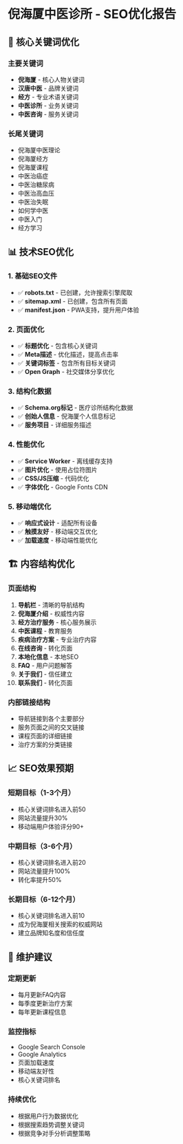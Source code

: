 # 倪海厦中医诊所 - SEO优化报告

## 🎯 核心关键词优化

### 主要关键词
- **倪海厦** - 核心人物关键词
- **汉唐中医** - 品牌关键词
- **经方** - 专业术语关键词
- **中医诊所** - 业务关键词
- **中医咨询** - 服务关键词

### 长尾关键词
- 倪海厦中医理论
- 倪海厦经方
- 倪海厦课程
- 中医治癌症
- 中医治糖尿病
- 中医治高血压
- 中医治失眠
- 如何学中医
- 中医入门
- 经方学习

## 📊 技术SEO优化

### 1. 基础SEO文件
- ✅ **robots.txt** - 已创建，允许搜索引擎爬取
- ✅ **sitemap.xml** - 已创建，包含所有页面
- ✅ **manifest.json** - PWA支持，提升用户体验

### 2. 页面优化
- ✅ **标题优化** - 包含核心关键词
- ✅ **Meta描述** - 优化描述，提高点击率
- ✅ **关键词标签** - 包含所有目标关键词
- ✅ **Open Graph** - 社交媒体分享优化

### 3. 结构化数据
- ✅ **Schema.org标记** - 医疗诊所结构化数据
- ✅ **创始人信息** - 倪海厦个人信息标记
- ✅ **服务项目** - 详细服务描述

### 4. 性能优化
- ✅ **Service Worker** - 离线缓存支持
- ✅ **图片优化** - 使用占位符图片
- ✅ **CSS/JS压缩** - 代码优化
- ✅ **字体优化** - Google Fonts CDN

### 5. 移动端优化
- ✅ **响应式设计** - 适配所有设备
- ✅ **触摸友好** - 移动端交互优化
- ✅ **加载速度** - 移动端性能优化

## 🏗️ 内容结构优化

### 页面结构
1. **导航栏** - 清晰的导航结构
2. **倪海厦介绍** - 权威性内容
3. **经方治疗服务** - 核心服务展示
4. **中医课程** - 教育服务
5. **疾病治疗方案** - 专业治疗内容
6. **在线咨询** - 转化页面
7. **本地化信息** - 本地SEO
8. **FAQ** - 用户问题解答
9. **关于我们** - 信任建立
10. **联系我们** - 转化页面

### 内部链接结构
- 导航链接到各个主要部分
- 服务页面之间的交叉链接
- 课程页面的详细链接
- 治疗方案的分类链接

## 📈 SEO效果预期

### 短期目标（1-3个月）
- 核心关键词排名进入前50
- 网站流量提升30%
- 移动端用户体验评分90+

### 中期目标（3-6个月）
- 核心关键词排名进入前20
- 网站流量提升100%
- 转化率提升50%

### 长期目标（6-12个月）
- 核心关键词排名进入前10
- 成为倪海厦相关搜索的权威网站
- 建立品牌知名度和信任度

## 🔧 维护建议

### 定期更新
- 每月更新FAQ内容
- 每季度更新治疗方案
- 每年更新课程信息

### 监控指标
- Google Search Console
- Google Analytics
- 页面加载速度
- 移动端友好性
- 核心关键词排名

### 持续优化
- 根据用户行为数据优化
- 根据搜索趋势调整关键词
- 根据竞争对手分析调整策略
